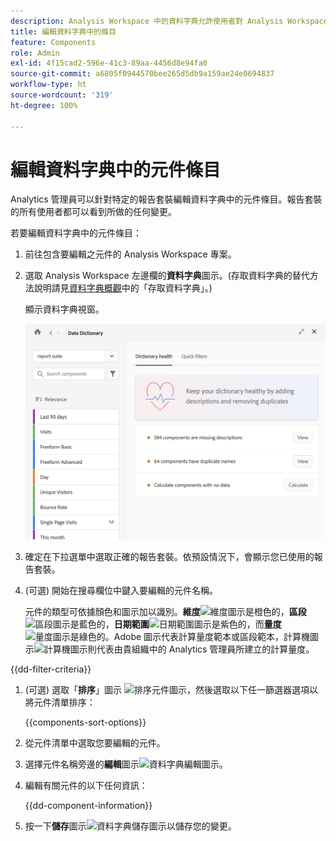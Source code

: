 ```yaml
---
description: Analysis Workspace 中的資料字典允許使用者對 Analysis Workspace 中的各種元件建立目錄和追蹤，包括其預定用途、已核准的元件、重複的元件等等。
title: 編輯資料字典中的條目
feature: Components
role: Admin
exl-id: 4f15cad2-596e-41c3-89aa-4456d8e94fa0
source-git-commit: a6805f0944570bee265d5db9a159ae24e0694837
workflow-type: ht
source-wordcount: '319'
ht-degree: 100%

---
```


# 編輯資料字典中的元件條目

Analytics 管理員可以針對特定的報告套裝編輯資料字典中的元件條目。報告套裝的所有使用者都可以看到所做的任何變更。

若要編輯資料字典中的元件條目：

1. 前往包含要編輯之元件的 Analysis Workspace 專案。

1. 選取 Analysis Workspace 左邊欄的&#x200B;**資料字典**&#x200B;圖示。(存取資料字典的替代方法說明請見[資料字典概觀](/help/analyze/analysis-workspace/components/data-dictionary/data-dictionary-overview.md)中的「存取資料字典」。)

   顯示資料字典視窗。

   ![資料字典管理員檢視](assets/data-dictionary-admin.png)

1. 確定在下拉選單中選取正確的報告套裝。依預設情況下，會顯示您已使用的報告套裝。

1. (可選) 開始在搜尋欄位中鍵入要編輯的元件名稱。

   元件的類型可依據顏色和圖示加以識別。**維度**![維度圖示](https://spectrum.adobe.com/static/icons/workflow_18/Smock_Data_18_N.svg)是橙色的，**區段**![區段圖示](https://spectrum.adobe.com/static/icons/workflow_18/Smock_Segmentation_18_N.svg)是藍色的，**日期範圍**![日期範圍圖示](https://spectrum.adobe.com/static/icons/workflow_18/Smock_Calendar_18_N.svg)是紫色的，而&#x200B;**量度**![量度圖示](https://spectrum.adobe.com/static/icons/workflow_18/Smock_Event_18_N.svg)是綠色的。Adobe 圖示代表計算量度範本或區段範本，計算機圖示![計算機圖示](https://spectrum.adobe.com/static/icons/workflow_18/Smock_Calculator_18_N.svg)則代表由貴組織中的 Analytics 管理員所建立的計算量度。

{{dd-filter-criteria}}

1. (可選) 選取「**排序**」圖示 ![排序元件圖示](https://spectrum.adobe.com/static/icons/workflow_18/Smock_SortOrderDown_18_N.svg)，然後選取以下任一篩選器選項以將元件清單排序：

   {{components-sort-options}}

1. 從元件清單中選取您要編輯的元件。

1. 選擇元件名稱旁邊的&#x200B;**編輯**&#x200B;圖示![資料字典編輯圖示](https://spectrum.adobe.com/static/icons/workflow_18/Smock_Edit_18_N.svg)。

1. 編輯有關元件的以下任何資訊：

   {{dd-component-information}}

1. 按一下&#x200B;**儲存**&#x200B;圖示![資料字典儲存圖示](https://spectrum.adobe.com/static/icons/workflow_18/Smock_SaveFloppy_18_N.svg)以儲存您的變更。
